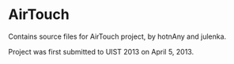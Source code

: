 AirTouch
========

Contains source files for AirTouch project, by hotnAny and julenka. 

Project was first submitted to UIST 2013 on April 5, 2013.


